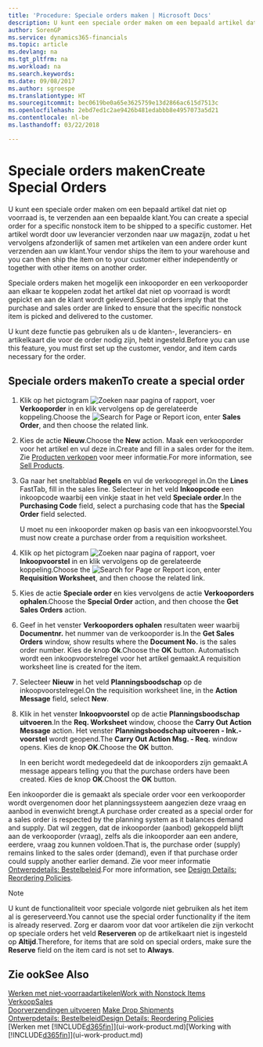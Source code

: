 ```yaml
---
title: 'Procedure: Speciale orders maken | Microsoft Docs'
description: U kunt een speciale order maken om een bepaald artikel dat niet op voorraad is, te verzenden aan een bepaalde klant. Het artikel wordt door uw leverancier verzonden naar uw magazijn, zodat u het vervolgens afzonderlijk of samen met artikelen van een andere order kunt verzenden aan uw klant.
author: SorenGP
ms.service: dynamics365-financials
ms.topic: article
ms.devlang: na
ms.tgt_pltfrm: na
ms.workload: na
ms.search.keywords: 
ms.date: 09/08/2017
ms.author: sgroespe
ms.translationtype: HT
ms.sourcegitcommit: bec0619be0a65e3625759e13d2866ac615d7513c
ms.openlocfilehash: 2ebd7ed1c2ae9426b481edabbb8e4957073a5d21
ms.contentlocale: nl-be
ms.lasthandoff: 03/22/2018

---
```

# <a name="create-special-orders"></a><span data-ttu-id="f31ba-104">Speciale orders maken</span><span class="sxs-lookup"><span data-stu-id="f31ba-104">Create Special Orders</span></span>
<span data-ttu-id="f31ba-105">U kunt een speciale order maken om een bepaald artikel dat niet op voorraad is, te verzenden aan een bepaalde klant.</span><span class="sxs-lookup"><span data-stu-id="f31ba-105">You can create a special order for a specific nonstock item to be shipped to a specific customer.</span></span> <span data-ttu-id="f31ba-106">Het artikel wordt door uw leverancier verzonden naar uw magazijn, zodat u het vervolgens afzonderlijk of samen met artikelen van een andere order kunt verzenden aan uw klant.</span><span class="sxs-lookup"><span data-stu-id="f31ba-106">Your vendor ships the item to your warehouse and you can then ship the item on to your customer either independently or together with other items on another order.</span></span>  

<span data-ttu-id="f31ba-107">Speciale orders maken het mogelijk een inkooporder en een verkooporder aan elkaar te koppelen zodat het artikel dat niet op voorraad is wordt gepickt en aan de klant wordt geleverd.</span><span class="sxs-lookup"><span data-stu-id="f31ba-107">Special orders imply that the purchase and sales order are linked to ensure that the specific nonstock item is picked and delivered to the customer.</span></span>  

<span data-ttu-id="f31ba-108">U kunt deze functie pas gebruiken als u de klanten-, leveranciers- en artikelkaart die voor de order nodig zijn, hebt ingesteld.</span><span class="sxs-lookup"><span data-stu-id="f31ba-108">Before you can use this feature, you must first set up the customer, vendor, and item cards necessary for the order.</span></span>  

## <a name="to-create-a-special-order"></a><span data-ttu-id="f31ba-109">Speciale orders maken</span><span class="sxs-lookup"><span data-stu-id="f31ba-109">To create a special order</span></span>  
1.  <span data-ttu-id="f31ba-110">Klik op het pictogram ![Zoeken naar pagina of rapport](media/ui-search/search_small.png "pictogram Zoeken naar pagina of rapport"), voer **Verkooporder** in en klik vervolgens op de gerelateerde koppeling.</span><span class="sxs-lookup"><span data-stu-id="f31ba-110">Choose the ![Search for Page or Report](media/ui-search/search_small.png "Search for Page or Report icon") icon, enter **Sales Order**, and then choose the related link.</span></span>  
2. <span data-ttu-id="f31ba-111">Kies de actie **Nieuw**.</span><span class="sxs-lookup"><span data-stu-id="f31ba-111">Choose the **New** action.</span></span> <span data-ttu-id="f31ba-112">Maak een  verkooporder voor het artikel en vul deze in.</span><span class="sxs-lookup"><span data-stu-id="f31ba-112">Create and fill in a  sales order for the item.</span></span> <span data-ttu-id="f31ba-113">Zie [Producten verkopen](sales-how-sell-products.md) voor meer informatie.</span><span class="sxs-lookup"><span data-stu-id="f31ba-113">For more information, see [Sell Products](sales-how-sell-products.md).</span></span>
3.  <span data-ttu-id="f31ba-114">Ga naar het sneltabblad **Regels** en vul de verkoopregel in.</span><span class="sxs-lookup"><span data-stu-id="f31ba-114">On the **Lines** FastTab, fill in the sales line.</span></span> <span data-ttu-id="f31ba-115">Selecteer in het veld **Inkoopcode** een inkoopcode waarbij een vinkje staat in het veld **Speciale order**.</span><span class="sxs-lookup"><span data-stu-id="f31ba-115">In the **Purchasing Code** field, select a purchasing code that has the **Special Order** field selected.</span></span>

    <span data-ttu-id="f31ba-116">U moet nu een inkooporder maken op basis van een inkoopvoorstel.</span><span class="sxs-lookup"><span data-stu-id="f31ba-116">You must now create a purchase order from a requisition worksheet.</span></span>  
4. <span data-ttu-id="f31ba-117">Klik op het pictogram ![Zoeken naar pagina of rapport](media/ui-search/search_small.png "pictogram Zoeken naar pagina of rapport"), voer **Inkoopvoorstel** in en klik vervolgens op de gerelateerde koppeling.</span><span class="sxs-lookup"><span data-stu-id="f31ba-117">Choose the ![Search for Page or Report](media/ui-search/search_small.png "Search for Page or Report icon") icon, enter **Requisition Worksheet**, and then choose the related link.</span></span>  
5. <span data-ttu-id="f31ba-118">Kies de actie **Speciale order** en kies vervolgens de actie **Verkooporders ophalen**.</span><span class="sxs-lookup"><span data-stu-id="f31ba-118">Choose the **Special Order** action, and then choose the **Get Sales Orders** action.</span></span>  
6.  <span data-ttu-id="f31ba-119">Geef in het venster **Verkooporders ophalen** resultaten weer waarbij **Documentnr.** het nummer van de verkooporder is.</span><span class="sxs-lookup"><span data-stu-id="f31ba-119">In the **Get Sales Orders** window, show results where the **Document No.** is the sales order number.</span></span> <span data-ttu-id="f31ba-120">Kies de knop **Ok**.</span><span class="sxs-lookup"><span data-stu-id="f31ba-120">Choose the **OK** button.</span></span> <span data-ttu-id="f31ba-121">Automatisch wordt een inkoopvoorstelregel voor het artikel gemaakt.</span><span class="sxs-lookup"><span data-stu-id="f31ba-121">A requisition worksheet line is created for the item.</span></span>  
7.  <span data-ttu-id="f31ba-122">Selecteer **Nieuw** in het veld **Planningsboodschap** op de inkoopvoorstelregel.</span><span class="sxs-lookup"><span data-stu-id="f31ba-122">On the requisition worksheet line, in the **Action Message** field, select **New**.</span></span>  
8.  <span data-ttu-id="f31ba-123">Klik in het venster **Inkoopvoorstel** op de actie **Planningsboodschap uitvoeren**.</span><span class="sxs-lookup"><span data-stu-id="f31ba-123">In the **Req. Worksheet** window, choose the **Carry Out Action Message** action.</span></span> <span data-ttu-id="f31ba-124">Het venster **Planningsboodschap uitvoeren - Ink.-voorstel** wordt geopend.</span><span class="sxs-lookup"><span data-stu-id="f31ba-124">The **Carry Out Action Msg. - Req.** window opens.</span></span> <span data-ttu-id="f31ba-125">Kies de knop **OK**.</span><span class="sxs-lookup"><span data-stu-id="f31ba-125">Choose the **OK** button.</span></span>  

    <span data-ttu-id="f31ba-126">In een bericht wordt medegedeeld dat de inkooporders zijn gemaakt.</span><span class="sxs-lookup"><span data-stu-id="f31ba-126">A message appears telling you that the purchase orders have been created.</span></span> <span data-ttu-id="f31ba-127">Kies de knop **OK**.</span><span class="sxs-lookup"><span data-stu-id="f31ba-127">Choost the **OK** button.</span></span>  

<span data-ttu-id="f31ba-128">Een inkooporder die is gemaakt als speciale order voor een verkooporder wordt overgenomen door het planningssysteem aangezien deze vraag en aanbod in evenwicht brengt.</span><span class="sxs-lookup"><span data-stu-id="f31ba-128">A purchase order created as a special order for a sales order is respected by the planning system as it balances demand and supply.</span></span> <span data-ttu-id="f31ba-129">Dat wil zeggen, dat de inkooporder (aanbod) gekoppeld blijft aan de verkooporder (vraag), zelfs als die inkooporder aan een andere, eerdere, vraag zou kunnen voldoen.</span><span class="sxs-lookup"><span data-stu-id="f31ba-129">That is, the purchase order (supply) remains linked to the sales order (demand), even if that purchase order could supply another earlier demand.</span></span> <span data-ttu-id="f31ba-130">Zie voor meer informatie [Ontwerpdetails: Bestelbeleid](design-details-reservation-order-tracking-and-action-messaging.md).</span><span class="sxs-lookup"><span data-stu-id="f31ba-130">For more information, see [Design Details: Reordering Policies](design-details-reservation-order-tracking-and-action-messaging.md).</span></span>  

> [!NOTE]  
>  <span data-ttu-id="f31ba-131">U kunt de functionaliteit voor speciale volgorde niet gebruiken als het item al is gereserveerd.</span><span class="sxs-lookup"><span data-stu-id="f31ba-131">You cannot use the special order functionality if the item is already reserved.</span></span> <span data-ttu-id="f31ba-132">Zorg er daarom voor dat voor artikelen die zijn verkocht op speciale orders het veld **Reserveren** op de artikelkaart niet is ingesteld op **Altijd**.</span><span class="sxs-lookup"><span data-stu-id="f31ba-132">Therefore, for items that are sold on special orders, make sure the **Reserve** field on the item card is not set to **Always**.</span></span>  

## <a name="see-also"></a><span data-ttu-id="f31ba-133">Zie ook</span><span class="sxs-lookup"><span data-stu-id="f31ba-133">See Also</span></span>  
[<span data-ttu-id="f31ba-134">Werken met niet-voorraadartikelen</span><span class="sxs-lookup"><span data-stu-id="f31ba-134">Work with Nonstock Items</span></span>](inventory-how-work-nonstock-items.md)  
[<span data-ttu-id="f31ba-135">Verkoop</span><span class="sxs-lookup"><span data-stu-id="f31ba-135">Sales</span></span>](sales-manage-sales.md)  
<span data-ttu-id="f31ba-136">[Doorverzendingen uitvoeren](sales-how-drop-shipment.md) </span><span class="sxs-lookup"><span data-stu-id="f31ba-136">[Make Drop Shipments](sales-how-drop-shipment.md) </span></span>  
[<span data-ttu-id="f31ba-137">Ontwerpdetails: Bestelbeleid</span><span class="sxs-lookup"><span data-stu-id="f31ba-137">Design Details: Reordering Policies</span></span>](design-details-reservation-order-tracking-and-action-messaging.md)  
<span data-ttu-id="f31ba-138">[Werken met [!INCLUDE[d365fin](includes/d365fin_md.md)]](ui-work-product.md)</span><span class="sxs-lookup"><span data-stu-id="f31ba-138">[Working with [!INCLUDE[d365fin](includes/d365fin_md.md)]](ui-work-product.md)</span></span>

